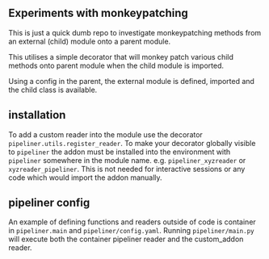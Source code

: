 ## Experiments with monkeypatching

This is just a quick dumb repo to investigate monkeypatching methods from an external (child) module onto a parent module. 

This utilises a simple decorator that will monkey patch various child methods onto parent module when the child module is imported.  

Using a config in the parent, the external module is defined, imported and the child class is available. 

## installation
To add a custom reader into the module use the decorator `pipeliner.utils.register_reader`.  To make your decorator globally visible to `pipeliner` the addon must be installed into the environment with `pipeliner` somewhere in the module name.  e.g. `pipeliner_xyzreader` or `xyzreader_pipeliner`. 
This is not needed for interactive sessions or any code which would import the addon manually.  

## pipeliner config
An example of defining functions and readers outside of code is container in `pipeliner.main` and `pipeliner/config.yaml`.
Running `pipeliner/main.py` will execute both the container pipeliner reader and the custom_addon reader.  